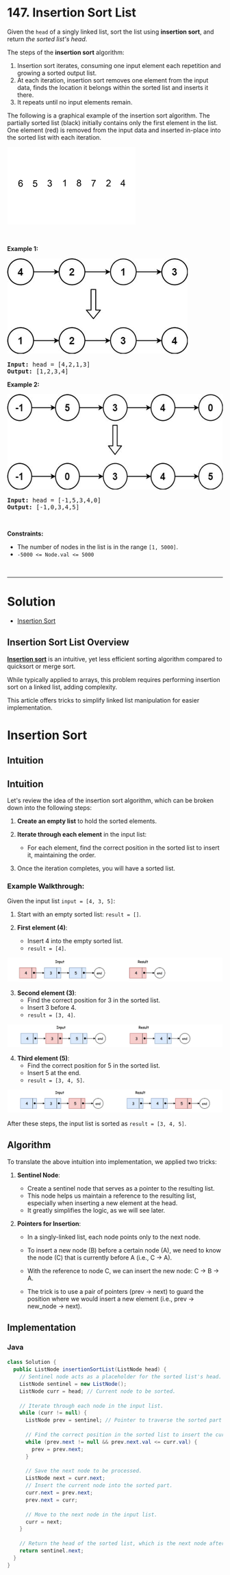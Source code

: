 # 147. Insertion Sort List

<p>Given the <code>head</code> of a singly linked list, sort the list using <strong>insertion sort</strong>, and return <em>the sorted list's head</em>.</p>

<p>The steps of the <strong>insertion sort</strong> algorithm:</p>

<ol>
  <li>Insertion sort iterates, consuming one input element each repetition and growing a sorted output list.</li>
  <li>At each iteration, insertion sort removes one element from the input data, finds the location it belongs within the sorted list and inserts it there.</li>
  <li>It repeats until no input elements remain.</li>
</ol>

<p>The following is a graphical example of the insertion sort algorithm. The partially sorted list (black) initially contains only the first element in the list. One element (red) is removed from the input data and inserted in-place into the sorted list with each iteration.</p>
<img alt="" src="img/147-3.gif" style="height: 180px; width: 300px;">
<p>&nbsp;</p>
<p><strong class="example">Example 1:</strong></p>
<img alt="" src="img/147-1.jpg" style="width: 422px; height: 222px;">
<pre><strong>Input:</strong> head = [4,2,1,3]
<strong>Output:</strong> [1,2,3,4]
</pre>

<p><strong class="example">Example 2:</strong></p>
<img alt="" src="img/147-2.jpg" style="width: 542px; height: 222px;">
<pre><strong>Input:</strong> head = [-1,5,3,4,0]
<strong>Output:</strong> [-1,0,3,4,5]
</pre>

<p>&nbsp;</p>
<p><strong>Constraints:</strong></p>

<ul>
  <li>The number of nodes in the list is in the range <code>[1, 5000]</code>.</li>
  <li><code>-5000 &lt;= Node.val &lt;= 5000</code></li>
</ul>

<br>

---

# Solution
- [Insertion Sort](#insertion-sort)


## Insertion Sort List Overview

[**Insertion sort**](https://en.wikipedia.org/wiki/Insertion_sort) is an intuitive, yet less efficient sorting algorithm compared to quicksort or merge sort.

While typically applied to arrays, this problem requires performing insertion sort on a linked list, adding complexity.

This article offers tricks to simplify linked list manipulation for easier implementation.

# Insertion Sort

## **Intuition**

## Intuition

Let's review the idea of the insertion sort algorithm, which can be broken down into the following steps:

1. **Create an empty list** to hold the sorted elements.

2. **Iterate through each element** in the input list:
    - For each element, find the correct position in the sorted list to insert it, maintaining the order.

3. Once the iteration completes, you will have a sorted list.

### Example Walkthrough:

Given the input list `input = [4, 3, 5]`:

1. Start with an empty sorted list: `result = []`.

2. **First element (4)**:
    - Insert 4 into the empty sorted list.
    - `result = [4]`.

![](img/147-4.jpg)

3. **Second element (3)**:
    - Find the correct position for 3 in the sorted list.
    - Insert 3 before 4.
    - `result = [3, 4]`.

![](img/147-5.jpg)

4. **Third element (5)**:
    - Find the correct position for 5 in the sorted list.
    - Insert 5 at the end.
    - `result = [3, 4, 5]`.

![](img/147-6.jpg)

After these steps, the input list is sorted as `result = [3, 4, 5]`.

## **Algorithm**

To translate the above intuition into implementation, we applied two tricks:

1. **Sentinel Node**:
    - Create a sentinel node that serves as a pointer to the resulting list.
    - This node helps us maintain a reference to the resulting list, especially when inserting a new element at the head.
    - It greatly simplifies the logic, as we will see later.

2. **Pointers for Insertion**:
    - In a singly-linked list, each node points only to the next node.
    - To insert a new node (B) before a certain node (A), we need to know the node (C) that is currently before A (i.e., C -> A).
    - With the reference to node C, we can insert the new node: C -> B -> A.

    - The trick is to use a pair of pointers (prev -> next) to guard the position where we would insert a new element (i.e., prev -> new_node -> next).

## **Implementation**

### Java

```java
class Solution {
  public ListNode insertionSortList(ListNode head) {
    // Sentinel node acts as a placeholder for the sorted list's head.
    ListNode sentinel = new ListNode();
    ListNode curr = head; // Current node to be sorted.

    // Iterate through each node in the input list.
    while (curr != null) {
      ListNode prev = sentinel; // Pointer to traverse the sorted part of the list.

      // Find the correct position in the sorted list to insert the current node.
      while (prev.next != null && prev.next.val <= curr.val) {
        prev = prev.next;
      }

      // Save the next node to be processed.
      ListNode next = curr.next;
      // Insert the current node into the sorted part.
      curr.next = prev.next;
      prev.next = curr;

      // Move to the next node in the input list.
      curr = next;
    }

    // Return the head of the sorted list, which is the next node after sentinel.
    return sentinel.next;
  }
}
```
